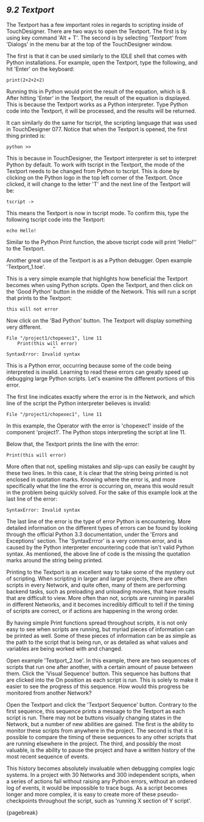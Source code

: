 
## *9.2 Textport*

The Textport has a few important roles in regards to scripting inside of TouchDesigner. There are two ways to open the Textport. The first is by using key command 'Alt + T'. The second is by selecting 'Textport' from 'Dialogs' in the menu bar at the top of the TouchDesigner window.

The first is that it can be used similarly to the IDLE shell that comes with Python installations. For example, open the Textport, type the following, and hit 'Enter' on the keyboard:

```
print(2+2+2+2)
```

Running this in Python would print the result of the equation, which is 8. After hitting 'Enter' in the Textport, the result of the equation is displayed. This is because the Textport works as a Python interpreter. Type Python code into the Textport, it will be processed, and the results will be returned.

It can similarly do the same for tscript, the scripting language that was used in TouchDesigner 077. Notice that when the Textport is opened, the first thing printed is:

```
python >>
```

This is because in TouchDesigner, the Textport interpreter is set to interpret Python by default. To work with tscript in the Textport, the mode of the Textport needs to be changed from Python to tscript. This is done by clicking on the Python logo in the top left corner of the Textport. Once clicked, it will change to the letter 'T' and the next line of the Textport will be:

```
tscript ->
```

This means the Textport is now in tscript mode. To confirm this, type the following tscript code into the Textport:

```
echo Hello!
```

Similar to the Python Print function, the above tscript code will print 'Hello!'' to the Textport.

Another great use of the Textport is as a Python debugger. Open example 'Textport\_1.toe'.

This is a very simple example that highlights how beneficial the Textport becomes when using Python scripts. Open the Textport, and then click on the 'Good Python' button in the middle of the Network. This will run a script that prints to the Textport:

```
this will not error
```

Now click on the 'Bad Python' button. The Textport will display something very different.

```
File "/project1/chopexec1", line 11
	Print(this will error)
			     ^
SyntaxError: Invalid syntax
```

This is a Python error, occurring because some of the code being interpreted is invalid. Learning to read these errors can greatly speed up debugging large Python scripts. Let's examine the different portions of this error.

The first line indicates exactly where the error is in the Network, and which line of the script the Python interpreter believes is invalid:

```
File "/project1/chopexec1", line 11
```

In this example, the Operator with the error is 'chopexec1' inside of the component 'project1'. The Python stops interpreting the script at line 11.

Below that, the Textport prints the line with the error:

```
Print(this will error)
```

More often that not, spelling mistakes and slip-ups can easily be caught by these two lines. In this case, it is clear that the string being printed is not enclosed in quotation marks. Knowing where the error is, and more specifically what the line the error is occurring on, means this would result in the problem being quickly solved. For the sake of this example look at the last line of the error:

```
SyntaxError: Invalid syntax
```

The last line of the error is the type of error Python is encountering. More detailed information on the different types of errors can be found by looking through the official Python 3.3 documentation, under the 'Errors and Exceptions' section. The 'SyntaxErrror' is a very common error, and is caused by the Python interpreter encountering code that isn't valid Python syntax. As mentioned, the above line of code is the missing the quotation marks around the string being printed.

Printing to the Textport is an excellent way to take some of the mystery out of scripting. When scripting in larger and larger projects, there are often scripts in every Network, and quite often, many of them are performing backend tasks, such as preloading and unloading movies, that have results that are difficult to view. More often than not, scripts are running in parallel in different Networks, and it becomes incredibly difficult to tell if the timing of scripts are correct, or if actions are happening in the wrong order.

By having simple Print functions spread throughout scripts, it is not only easy to see when scripts are running, but myriad pieces of information can be printed as well. Some of these pieces of information can be as simple as the path to the script that is being run, or as detailed as what values and variables are being worked with and changed.

Open example 'Textport\_2.toe'. In this example, there are two sequences of scripts that run one after another, with a certain amount of pause between them. Click the 'Visual Sequence' button. This sequence has buttons that are clicked into the On position as each script is run. This is solely to make it easier to see the progress of this sequence. How would this progress be monitored from another Network?

Open the Textport and click the 'Textport Sequence' button. Contrary to the first sequence, this sequence prints a message to the Textport as each script is run. There may not be buttons visually changing states in the Network, but a number of new abilities are gained. The first is the ability to monitor these scripts from anywhere in the project. The second is that it is possible to compare the timing of these sequences to any other scripts that are running elsewhere in the project. The third, and possibly the most valuable, is the ability to pause the project and have a written history of the most recent sequence of events.

This history becomes absolutely invaluable when debugging complex logic systems. In a project with 30 Networks and 300 independent scripts, when a series of actions fail without raising any Python errors, without an ordered log of events, it would be impossible to trace bugs. As a script becomes longer and more complex, it is easy to create more of these pseudo-checkpoints throughout the script, such as 'running X section of Y script'.

{pagebreak}
